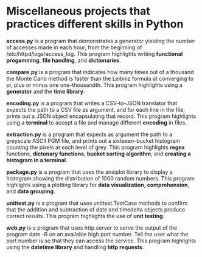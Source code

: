 # Miscellaneous projects that practices different skills in Python

**access.py** is a program that demonstrates a generator yielding the number of accesses made in each hour, from the beginning of /etc/httpd/logs/access_log. 
This program highlights writing **functional progamming**, **file handling**, and **dictionaries**.

**compare.py** is a program that indicates how many times out of a thousand the Monte Carlo method is faster than the Leibniz formula at converging to pi, plus or minus one one-thousandth. 
This program highlights using a **generator** and the **time library**.

**encoding.py** is a program that writes a CSV-to-JSON translator that expects the path to a CSV file as argument, and for each line in the file, prints out a JSON object encapsulating that record. 
This program highlights using a **terminal** to accept a file and manage different **encoding** in files.

**extraction.py** is a program that expects as argument the path to a greyscale ASCII PGM file, and prints out a sixteeen-bucket histogram counting the pixels at each level of grey. This program highlights **regex** functions, **dictonary functions**, **bucket sorting algorithm**, and **creating a histogram in a terminal**.

**package.py** is a program that uses the ansiplot library to display a histogram showing the distribution of 1000 random numbers. 
This program highlights using a plotting library for **data visualization**, **comprehension**, and **data grouping**.

**unittest.py** is a program that uses unittest.TestCase methods to confirm that the addition and subtraction of date and timedelta objects produce correct results. 
This program highlights the use of **unit testing**.

**web.py** is a program that uses http.server to serve the output of the program date -R on an available high port number. Tell the user what the port number is so that they can access the service. 
This program highlights using the **datetime library** and handling **http requests**.
